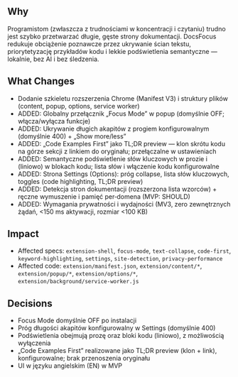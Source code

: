 ## Why
Programistom (zwłaszcza z trudnościami w koncentracji i czytaniu) trudno jest szybko przetwarzać długie, gęste strony dokumentacji. DocsFocus redukuje obciążenie poznawcze przez ukrywanie ścian tekstu, priorytetyzację przykładów kodu i lekkie podświetlenia semantyczne — lokalnie, bez AI i bez śledzenia.

## What Changes
- Dodanie szkieletu rozszerzenia Chrome (Manifest V3) i struktury plików (content, popup, options, service worker)
- ADDED: Globalny przełącznik „Focus Mode” w popup (domyślnie OFF; włącza/wyłącza funkcje)
- ADDED: Ukrywanie długich akapitów z progiem konfigurowalnym (domyślnie 400) + „Show more/less”
- ADDED: „Code Examples First” jako TL;DR preview — klon skrótu kodu na górze sekcji z linkiem do oryginału; przełączalne w ustawieniach
- ADDED: Semantyczne podświetlenie słów kluczowych w prozie i (liniowo) w blokach kodu; lista słów i włączenie kodu konfigurowalne
- ADDED: Strona Settings (Options): próg collapse, lista słów kluczowych, toggles (code highlighting, TL;DR preview)
- ADDED: Detekcja stron dokumentacji (rozszerzona lista wzorców) + ręczne wymuszenie i pamięć per‑domena (MVP: SHOULD)
- ADDED: Wymagania prywatności i wydajności (MV3, zero zewnętrznych żądań, <150 ms aktywacji, rozmiar <100 KB)

## Impact
- Affected specs: `extension-shell`, `focus-mode`, `text-collapse`, `code-first`, `keyword-highlighting`, `settings`, `site-detection`, `privacy-performance`
- Affected code: `extension/manifest.json`, `extension/content/*`, `extension/popup/*`, `extension/options/*`, `extension/background/service-worker.js`

## Decisions
- Focus Mode domyślnie OFF po instalacji
- Próg długości akapitów konfigurowalny w Settings (domyślnie 400)
- Podświetlenia obejmują prozę oraz bloki kodu (liniowo), z możliwością wyłączenia
- „Code Examples First” realizowane jako TL;DR preview (klon + link), konfigurowalne; brak przenoszenia oryginału
- UI w języku angielskim (EN) w MVP
